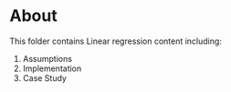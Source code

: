 # About

This folder contains Linear regression content including:

1. Assumptions
2. Implementation 
3. Case Study